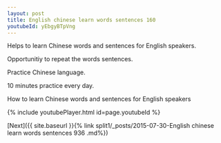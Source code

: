 ```yaml
---
layout: post
title: English chinese learn words sentences 160 
youtubeId: yEbgyBTpVng
---
```

 
 
Helps to learn Chinese words and sentences for English speakers.

Opportunitiy to repeat the words sentences. 

Practice Chinese language. 
 
10 minutes practice every day. 
 
How to learn Chinese words and sentences for English speakers 
 
{% include youtubePlayer.html id=page.youtubeId %}
 
 
[Next]({{ site.baseurl }}{% link  split1/_posts/2015-07-30-English chinese learn words sentences 936 .md%})
 
